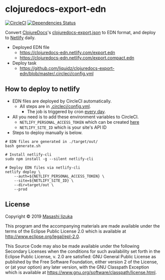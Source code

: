 # clojuredocs-export-edn
[![CircleCI](https://img.shields.io/circleci/project/github/liquidz/clojuredocs-export-edn/master.svg)](https://circleci.com/gh/liquidz/clojuredocs-export-edn)
[![Dependencies Status](https://versions.deps.co/liquidz/clojuredocs-export-edn/status.svg)](https://versions.deps.co/liquidz/clojuredocs-export-edn)


Convert [ClojureDocs](https://clojuredocs.org)'s [clojuredocs-export.json](https://clojuredocs.org/clojuredocs-export.json) to EDN format, and deploy to [Netlify](https://www.netlify.com) daily.

* Deployed EDN file
  * https://clojuredocs-edn.netlify.com/export.edn
  * https://clojuredocs-edn.netlify.com/export.compact.edn
* Deploy task
  * https://github.com/liquidz/clojuredocs-export-edn/blob/master/.circleci/config.yml

## How to deploy to netlify

* EDN files are deployed by CircleCI automatically.
  * All steps are in [.circleci/config.yml](.circleci/config.yml).
    * The job is triggered by cron [every day](https://github.com/liquidz/clojuredocs-export-edn/blob/b9edb899e0a5402fc82f43afa72cb61e047545bf/.circleci/config.yml#L48-L55).
* All you need is to add these environment variables to CircleCI.
  * `NETLIFY_PERSONAL_ACCESS_TOKEN` which can be created [here](https://app.netlify.com/user/applications#personal-access-tokens)
  * `NETLIFY_SITE_ID` which is your site's API ID
* Steps to deploy manually is below.
```console
# EDN files are generated in ./target/out/
bash generate.sh

# Install netlify-cli
sudo npm install -g --silent netlify-cli

# Deploy EDN files via netlify-cli
netlify deploy \
    --auth=${NETLIFY_PERSONAL_ACCESS_TOKEN} \
    --site=${NETLIFY_SITE_ID} \
    --dir=target/out \
    --prod
```

## License

Copyright © 2019 [Masashi Iizuka](https://twitter.com/uochan)

This program and the accompanying materials are made available under the
terms of the Eclipse Public License 2.0 which is available at
http://www.eclipse.org/legal/epl-2.0.

This Source Code may also be made available under the following Secondary
Licenses when the conditions for such availability set forth in the Eclipse
Public License, v. 2.0 are satisfied: GNU General Public License as published by
the Free Software Foundation, either version 2 of the License, or (at your
option) any later version, with the GNU Classpath Exception which is available
at https://www.gnu.org/software/classpath/license.html.
